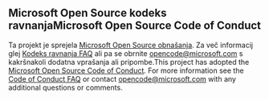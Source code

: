 ## <a name="microsoft-open-source-code-of-conduct"></a><span data-ttu-id="25a83-101">Microsoft Open Source kodeks ravnanja</span><span class="sxs-lookup"><span data-stu-id="25a83-101">Microsoft Open Source Code of Conduct</span></span>
<span data-ttu-id="25a83-p101">Ta projekt je sprejela [Microsoft Open Source obnašanja](https://opensource.microsoft.com/codeofconduct/). Za več informacij glej [Kodeks ravnanja FAQ](https://opensource.microsoft.com/codeofconduct/faq/) ali pa se obrnite [opencode@microsoft.com](mailto:opencode@microsoft.com) s kakršnakoli dodatna vprašanja ali pripombe.</span><span class="sxs-lookup"><span data-stu-id="25a83-p101">This project has adopted the [Microsoft Open Source Code of Conduct](https://opensource.microsoft.com/codeofconduct/). For more information see the [Code of Conduct FAQ](https://opensource.microsoft.com/codeofconduct/faq/) or contact [opencode@microsoft.com](mailto:opencode@microsoft.com) with any additional questions or comments.</span></span>